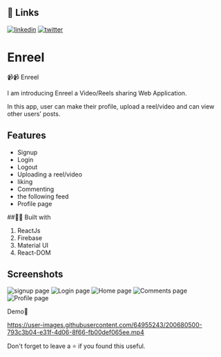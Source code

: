 ## 🔗 Links
[![linkedin](https://img.shields.io/badge/linkedin-0A66C2?style=for-the-badge&logo=linkedin&logoColor=white)](https://www.linkedin.com/in/rafeeqsyedamjad/)
[![twitter](https://img.shields.io/badge/twitter-1DA1F2?style=for-the-badge&logo=twitter&logoColor=white)](https://twitter.com/RafeeqSyedAmjad)


# Enreel
📹📹 Enreel

I am introducing Enreel a Video/Reels sharing Web Application.

In this app, user can make their profile, upload a reel/video and can view other users’ posts.

## Features

- Signup
- Login 
- Logout
-  Uploading a reel/video
-  liking
- Commenting
- the following feed
- Profile page


##👨‍💻 Built with

1. ReactJs
2. Firebase
3. Material UI
4. React-DOM

## Screenshots

![signup page](https://user-images.githubusercontent.com/64955243/203927052-af88fb51-df46-49fc-aa55-b265d5b87d8f.png)
![Login page](https://user-images.githubusercontent.com/64955243/203927083-00342837-179e-4199-b922-b46f87324596.png)
![Home page](https://user-images.githubusercontent.com/64955243/203927104-83458ba3-ce58-4ba1-b4f4-48e3c307f8cf.png)
![Comments page](https://user-images.githubusercontent.com/64955243/203927108-52c38362-3bc5-4b3e-8714-06806748c57c.png)
![Profile page](https://user-images.githubusercontent.com/64955243/203927121-f220c156-f4b2-4bf9-9b8e-1d91544f10ad.png)



Demo🚀

https://user-images.githubusercontent.com/64955243/200680500-793c3b04-e31f-4d06-8f66-fb00def065ee.mp4




Don't forget to leave a ⭐ if you found this useful.
